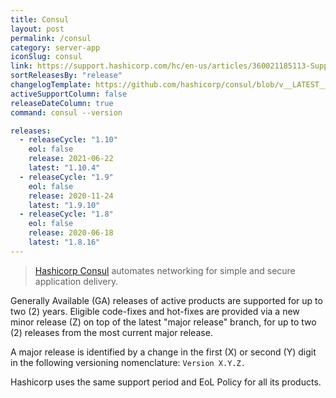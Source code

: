 ```yaml
---
title: Consul
layout: post
permalink: /consul
category: server-app
iconSlug: consul
link: https://support.hashicorp.com/hc/en-us/articles/360021185113-Support-Period-and-End-of-Life-EOL-Policy
sortReleasesBy: "release"
changelogTemplate: https://github.com/hashicorp/consul/blob/v__LATEST__/CHANGELOG.md
activeSupportColumn: false
releaseDateColumn: true
command: consul --version

releases:
  - releaseCycle: "1.10"
    eol: false
    release: 2021-06-22
    latest: "1.10.4"
  - releaseCycle: "1.9"
    eol: false
    release: 2020-11-24
    latest: "1.9.10"
  - releaseCycle: "1.8"
    eol: false
    release: 2020-06-18
    latest: "1.8.16"
---
```

> [Hashicorp Consul](https://www.consul.io/) automates networking for simple and secure application delivery.

Generally Available (GA) releases of active products are supported for up to two (2) years. Eligible code-fixes and hot-fixes are provided via a new minor release (Z) on top of the latest "major release" branch, for up to two (2) releases from the most current major release. 

A major release is identified by a change in the first (X) or second (Y) digit in the following versioning nomenclature: `Version X.Y.Z.`

Hashicorp uses the same support period and EoL Policy for all its products.
